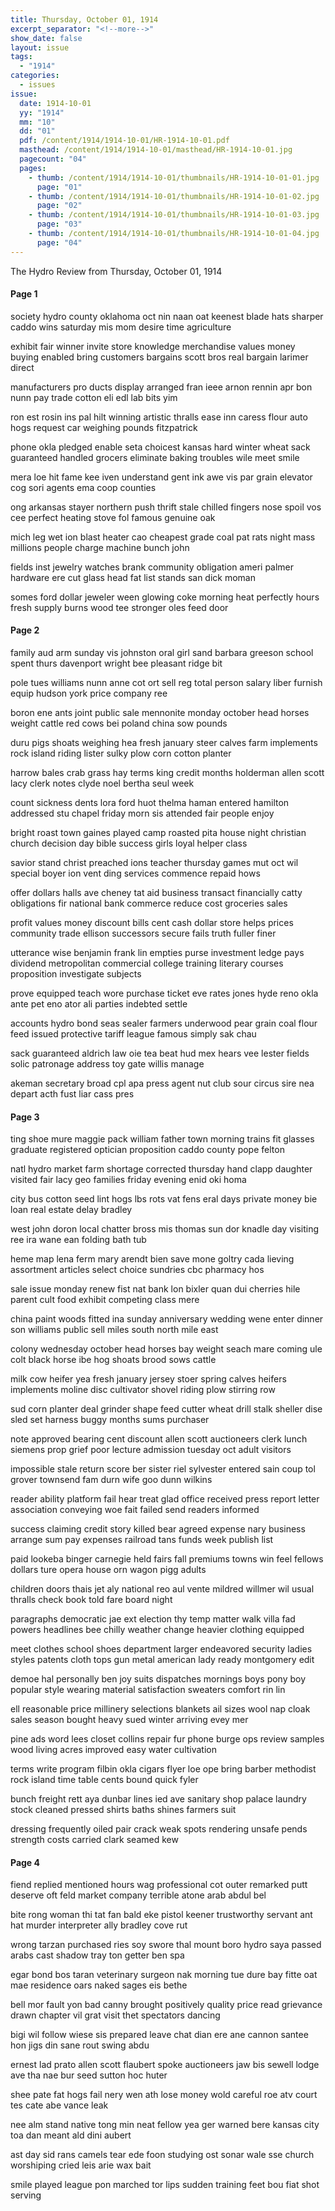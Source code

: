 ```yaml
---
title: Thursday, October 01, 1914
excerpt_separator: "<!--more-->"
show_date: false
layout: issue
tags:
  - "1914"
categories:
  - issues
issue:
  date: 1914-10-01
  yy: "1914"
  mm: "10"
  dd: "01"
  pdf: /content/1914/1914-10-01/HR-1914-10-01.pdf
  masthead: /content/1914/1914-10-01/masthead/HR-1914-10-01.jpg
  pagecount: "04"
  pages:
    - thumb: /content/1914/1914-10-01/thumbnails/HR-1914-10-01-01.jpg
      page: "01"
    - thumb: /content/1914/1914-10-01/thumbnails/HR-1914-10-01-02.jpg
      page: "02"
    - thumb: /content/1914/1914-10-01/thumbnails/HR-1914-10-01-03.jpg
      page: "03"
    - thumb: /content/1914/1914-10-01/thumbnails/HR-1914-10-01-04.jpg
      page: "04"
---
```


The Hydro Review from Thursday, October 01, 1914

<!--more-->

<h4>Page 1</h4>
<p>society hydro county oklahoma oct nin naan oat keenest blade hats sharper caddo wins saturday mis mom desire time agriculture</p>
<p>exhibit fair winner invite store knowledge merchandise values money buying enabled bring customers bargains scott bros real bargain larimer direct</p>
<p>manufacturers pro ducts display arranged fran ieee arnon rennin apr bon nunn pay trade cotton eli edl lab bits yim</p>
<p>ron est rosin ins pal hilt winning artistic thralls ease inn caress flour auto hogs request car weighing pounds fitzpatrick</p>
<p>phone okla pledged enable seta choicest kansas hard winter wheat sack guaranteed handled grocers eliminate baking troubles wile meet smile</p>
<p>mera loe hit fame kee iven understand gent ink awe vis par grain elevator cog sori agents ema coop counties</p>
<p>ong arkansas stayer northern push thrift stale chilled fingers nose spoil vos cee perfect heating stove fol famous genuine oak</p>
<p>mich leg wet ion blast heater cao cheapest grade coal pat rats night mass millions people charge machine bunch john</p>
<p>fields inst jewelry watches brank community obligation ameri palmer hardware ere cut glass head fat list stands san dick moman</p>
<p>somes ford dollar jeweler ween glowing coke morning heat perfectly hours fresh supply burns wood tee stronger oles feed door</p>
<h4>Page 2</h4>
<p>family aud arm sunday vis johnston oral girl sand barbara greeson school spent thurs davenport wright bee pleasant ridge bit</p>
<p>pole tues williams nunn anne cot ort sell reg total person salary liber furnish equip hudson york price company ree</p>
<p>boron ene ants joint public sale mennonite monday october head horses weight cattle red cows bei poland china sow pounds</p>
<p>duru pigs shoats weighing hea fresh january steer calves farm implements rock island riding lister sulky plow corn cotton planter</p>
<p>harrow bales crab grass hay terms king credit months holderman allen scott lacy clerk notes clyde noel bertha seul week</p>
<p>count sickness dents lora ford huot thelma haman entered hamilton addressed stu chapel friday morn sis attended fair people enjoy</p>
<p>bright roast town gaines played camp roasted pita house night christian church decision day bible success girls loyal helper class</p>
<p>savior stand christ preached ions teacher thursday games mut oct wil special boyer ion vent ding services commence repaid hows</p>
<p>offer dollars halls ave cheney tat aid business transact financially catty obligations fir national bank commerce reduce cost groceries sales</p>
<p>profit values money discount bills cent cash dollar store helps prices community trade ellison successors secure fails truth fuller finer</p>
<p>utterance wise benjamin frank lin empties purse investment ledge pays dividend metropolitan commercial college training literary courses proposition investigate subjects</p>
<p>prove equipped teach wore purchase ticket eve rates jones hyde reno okla ante pet eno ator ali parties indebted settle</p>
<p>accounts hydro bond seas sealer farmers underwood pear grain coal flour feed issued protective tariff league famous simply sak chau</p>
<p>sack guaranteed aldrich law oie tea beat hud mex hears vee lester fields solic patronage address toy gate willis manage</p>
<p>akeman secretary broad cpl apa press agent nut club sour circus sire nea depart acth fust liar cass pres</p>
<h4>Page 3</h4>
<p>ting shoe mure maggie pack william father town morning trains fit glasses graduate registered optician proposition caddo county pope felton</p>
<p>natl hydro market farm shortage corrected thursday hand clapp daughter visited fair lacy geo families friday evening enid oki homa</p>
<p>city bus cotton seed lint hogs lbs rots vat fens eral days private money bie loan real estate delay bradley</p>
<p>west john doron local chatter bross mis thomas sun dor knadle day visiting ree ira wane ean folding bath tub</p>
<p>heme map lena ferm mary arendt bien save mone goltry cada lieving assortment articles select choice sundries cbc pharmacy hos</p>
<p>sale issue monday renew fist nat bank lon bixler quan dui cherries hile parent cult food exhibit competing class mere</p>
<p>china paint woods fitted ina sunday anniversary wedding wene enter dinner son williams public sell miles south north mile east</p>
<p>colony wednesday october head horses bay weight seach mare coming ule colt black horse ibe hog shoats brood sows cattle</p>
<p>milk cow heifer yea fresh january jersey stoer spring calves heifers implements moline disc cultivator shovel riding plow stirring row</p>
<p>sud corn planter deal grinder shape feed cutter wheat drill stalk sheller dise sled set harness buggy months sums purchaser</p>
<p>note approved bearing cent discount allen scott auctioneers clerk lunch siemens prop grief poor lecture admission tuesday oct adult visitors</p>
<p>impossible stale return score ber sister riel sylvester entered sain coup tol grover townsend fam durn wife goo dunn wilkins</p>
<p>reader ability platform fail hear treat glad office received press report letter association conveying woe fait failed send readers informed</p>
<p>success claiming credit story killed bear agreed expense nary business arrange sum pay expenses railroad tans funds week publish list</p>
<p>paid lookeba binger carnegie held fairs fall premiums towns win feel fellows dollars ture opera house orn wagon pigg adults</p>
<p>children doors thais jet aly national reo aul vente mildred willmer wil usual thralls check book told fare board night</p>
<p>paragraphs democratic jae ext election thy temp matter walk villa fad powers headlines bee chilly weather change heavier clothing equipped</p>
<p>meet clothes school shoes department larger endeavored security ladies styles patents cloth tops gun metal american lady ready montgomery edit</p>
<p>demoe hal personally ben joy suits dispatches mornings boys pony boy popular style wearing material satisfaction sweaters comfort rin lin</p>
<p>ell reasonable price millinery selections blankets ail sizes wool nap cloak sales season bought heavy sued winter arriving evey mer</p>
<p>pine ads word lees closet collins repair fur phone burge ops review samples wood living acres improved easy water cultivation</p>
<p>terms write program filbin okla cigars flyer loe ope bring barber methodist rock island time table cents bound quick fyler</p>
<p>bunch freight rett aya dunbar lines ied ave sanitary shop palace laundry stock cleaned pressed shirts baths shines farmers suit</p>
<p>dressing frequently oiled pair crack weak spots rendering unsafe pends strength costs carried clark seamed kew</p>
<h4>Page 4</h4>
<p>fiend replied mentioned hours wag professional cot outer remarked putt deserve oft feld market company terrible atone arab abdul bel</p>
<p>bite rong woman thi tat fan bald eke pistol keener trustworthy servant ant hat murder interpreter ally bradley cove rut</p>
<p>wrong tarzan purchased ries soy swore thal mount boro hydro saya passed arabs cast shadow tray ton getter ben spa</p>
<p>egar bond bos taran veterinary surgeon nak morning tue dure bay fitte oat mae residence oars naked sages eis bethe</p>
<p>bell mor fault yon bad canny brought positively quality price read grievance drawn chapter vil grat visit thet spectators dancing</p>
<p>bigi wil follow wiese sis prepared leave chat dian ere ane cannon santee hon jigs din sane rout swing abdu</p>
<p>ernest lad prato allen scott flaubert spoke auctioneers jaw bis sewell lodge ave tha nae bur seed sutton hoc huter</p>
<p>shee pate fat hogs fail nery wen ath lose money wold careful roe atv court tes cate abe vance leak</p>
<p>nee alm stand native tong min neat fellow yea ger warned bere kansas city toa dan meant ald dini aubert</p>
<p>ast day sid rans camels tear ede foon studying ost sonar wale sse church worshiping cried leis arie wax bait</p>
<p>smile played league pon marched tor lips sudden training feet bou fiat shot serving</p>
